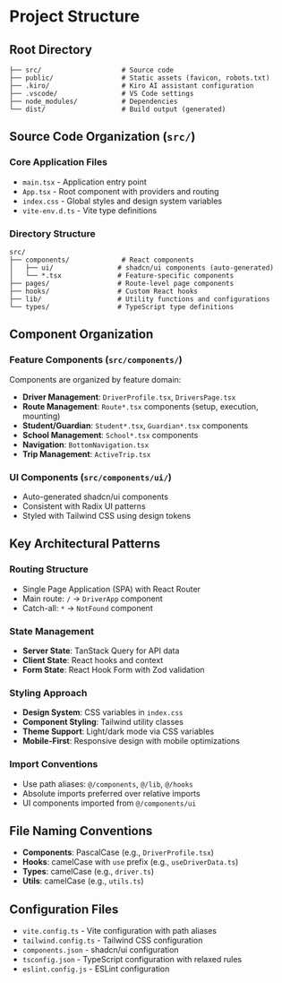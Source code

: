 # Project Structure

## Root Directory
```
├── src/                    # Source code
├── public/                 # Static assets (favicon, robots.txt)
├── .kiro/                  # Kiro AI assistant configuration
├── .vscode/                # VS Code settings
├── node_modules/           # Dependencies
└── dist/                   # Build output (generated)
```

## Source Code Organization (`src/`)

### Core Application Files
- `main.tsx` - Application entry point
- `App.tsx` - Root component with providers and routing
- `index.css` - Global styles and design system variables
- `vite-env.d.ts` - Vite type definitions

### Directory Structure
```
src/
├── components/             # React components
│   ├── ui/                # shadcn/ui components (auto-generated)
│   └── *.tsx              # Feature-specific components
├── pages/                 # Route-level page components
├── hooks/                 # Custom React hooks
├── lib/                   # Utility functions and configurations
└── types/                 # TypeScript type definitions
```

## Component Organization

### Feature Components (`src/components/`)
Components are organized by feature domain:
- **Driver Management**: `DriverProfile.tsx`, `DriversPage.tsx`
- **Route Management**: `Route*.tsx` components (setup, execution, mounting)
- **Student/Guardian**: `Student*.tsx`, `Guardian*.tsx` components
- **School Management**: `School*.tsx` components
- **Navigation**: `BottomNavigation.tsx`
- **Trip Management**: `ActiveTrip.tsx`

### UI Components (`src/components/ui/`)
- Auto-generated shadcn/ui components
- Consistent with Radix UI patterns
- Styled with Tailwind CSS using design tokens

## Key Architectural Patterns

### Routing Structure
- Single Page Application (SPA) with React Router
- Main route: `/` → `DriverApp` component
- Catch-all: `*` → `NotFound` component

### State Management
- **Server State**: TanStack Query for API data
- **Client State**: React hooks and context
- **Form State**: React Hook Form with Zod validation

### Styling Approach
- **Design System**: CSS variables in `index.css`
- **Component Styling**: Tailwind utility classes
- **Theme Support**: Light/dark mode via CSS variables
- **Mobile-First**: Responsive design with mobile optimizations

### Import Conventions
- Use path aliases: `@/components`, `@/lib`, `@/hooks`
- Absolute imports preferred over relative imports
- UI components imported from `@/components/ui`

## File Naming Conventions
- **Components**: PascalCase (e.g., `DriverProfile.tsx`)
- **Hooks**: camelCase with `use` prefix (e.g., `useDriverData.ts`)
- **Types**: camelCase (e.g., `driver.ts`)
- **Utils**: camelCase (e.g., `utils.ts`)

## Configuration Files
- `vite.config.ts` - Vite configuration with path aliases
- `tailwind.config.ts` - Tailwind CSS configuration
- `components.json` - shadcn/ui configuration
- `tsconfig.json` - TypeScript configuration with relaxed rules
- `eslint.config.js` - ESLint configuration